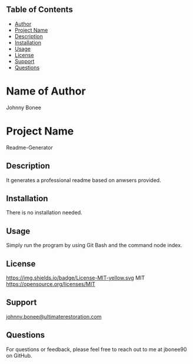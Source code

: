 
  ## Table of Contents
  * [Author](#myName)
  * [Project Name](#projectName)
  * [Description](#description)
  * [Installation](#installation)
  * [Usage](#usage)
  * [License](#license)
  * [Support](#support)
  * [Questions](#questions)

# Name of Author

Johnny Bonee

# Project Name

Readme-Generator

## Description

It generates a professional readme based on anwsers provided.


## Installation

There is no installation needed.

## Usage

Simply run the program by using Git Bash and the command node index.

## License
https://img.shields.io/badge/License-MIT-yellow.svg
MIT
https://opensource.org/licenses/MIT

## Support

johnny.bonee@ultimaterestoration.com

## Questions

For questions or feedback, please feel free to reach out to me at jbonee90 on GitHub.
  